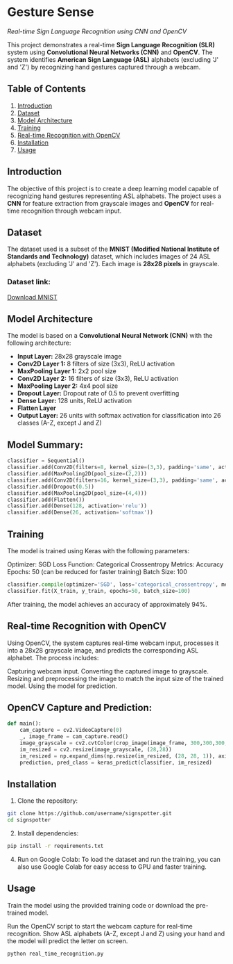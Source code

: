 # **Gesture Sense**  
*Real-time Sign Language Recognition using CNN and OpenCV*

This project demonstrates a real-time **Sign Language Recognition (SLR)** system using **Convolutional Neural Networks (CNN)** and **OpenCV**. The system identifies **American Sign Language (ASL)** alphabets (excluding 'J' and 'Z') by recognizing hand gestures captured through a webcam.

## **Table of Contents**
1. [Introduction](#introduction)
2. [Dataset](#dataset)
3. [Model Architecture](#model-architecture)
4. [Training](#training)
5. [Real-time Recognition with OpenCV](#real-time-recognition-with-opencv)
6. [Installation](#installation)
7. [Usage](#usage)

## **Introduction**
The objective of this project is to create a deep learning model capable of recognizing hand gestures representing ASL alphabets. The project uses a **CNN** for feature extraction from grayscale images and **OpenCV** for real-time recognition through webcam input.

## **Dataset**
The dataset used is a subset of the **MNIST (Modified National Institute of Standards and Technology)** dataset, which includes images of 24 ASL alphabets (excluding 'J' and 'Z'). Each image is **28x28 pixels** in grayscale.

### **Dataset link:**  
[Download MNIST](https://www.kaggle.com/datamunge/sign-language-mnist)

## **Model Architecture**
The model is based on a **Convolutional Neural Network (CNN)** with the following architecture:
- **Input Layer:** 28x28 grayscale image
- **Conv2D Layer 1:** 8 filters of size (3x3), ReLU activation
- **MaxPooling Layer 1:** 2x2 pool size
- **Conv2D Layer 2:** 16 filters of size (3x3), ReLU activation
- **MaxPooling Layer 2:** 4x4 pool size
- **Dropout Layer:** Dropout rate of 0.5 to prevent overfitting
- **Dense Layer:** 128 units, ReLU activation
- **Flatten Layer**
- **Output Layer:** 26 units with softmax activation for classification into 26 classes (A-Z, except J and Z)

## **Model Summary:**
```python
classifier = Sequential()
classifier.add(Conv2D(filters=8, kernel_size=(3,3), padding='same', activation='relu', input_shape=(28,28,1)))
classifier.add(MaxPooling2D(pool_size=(2,2)))
classifier.add(Conv2D(filters=16, kernel_size=(3,3), padding='same', activation='relu'))
classifier.add(Dropout(0.5))
classifier.add(MaxPooling2D(pool_size=(4,4)))
classifier.add(Flatten())
classifier.add(Dense(128, activation='relu'))
classifier.add(Dense(26, activation='softmax'))
```

## **Training**

The model is trained using Keras with the following parameters:

Optimizer: SGD
Loss Function: Categorical Crossentropy
Metrics: Accuracy
Epochs: 50 (can be reduced for faster training)
Batch Size: 100


```python
classifier.compile(optimizer='SGD', loss='categorical_crossentropy', metrics=['accuracy'])
classifier.fit(X_train, y_train, epochs=50, batch_size=100)
```
After training, the model achieves an accuracy of approximately 94%.

## **Real-time Recognition with OpenCV**

Using OpenCV, the system captures real-time webcam input, processes it into a 28x28 grayscale image, and predicts the corresponding ASL alphabet. The process includes:

Capturing webcam input.
Converting the captured image to grayscale.
Resizing and preprocessing the image to match the input size of the trained model.
Using the model for prediction.


## **OpenCV Capture and Prediction:**

```python
def main():
    cam_capture = cv2.VideoCapture(0)
    _, image_frame = cam_capture.read()
    image_grayscale = cv2.cvtColor(crop_image(image_frame, 300,300,300,300), cv2.COLOR_BGR2GRAY)
    im_resized = cv2.resize(image_grayscale, (28,28))
    im_resized = np.expand_dims(np.resize(im_resized, (28, 28, 1)), axis=0)
    prediction, pred_class = keras_predict(classifier, im_resized)
```

## **Installation**

1. Clone the repository:

```bash
git clone https://github.com/username/signspotter.git
cd signspotter
```
2. Install dependencies:
```bash
pip install -r requirements.txt
```
4. Run on Google Colab:
To load the dataset and run the training, you can also use Google Colab for easy access to GPU and faster training.

## **Usage**

Train the model using the provided training code or download the pre-trained model.

Run the OpenCV script to start the webcam capture for real-time recognition.
Show ASL alphabets (A-Z, except J and Z) using your hand and the model will predict the letter on screen.
```bash
python real_time_recognition.py
```











